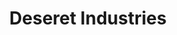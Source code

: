 ---
title: "Deseret Industries"
url: /salt-lake-city/deseret-industries-2100-south/
shop: Gebrauchtwaren
---